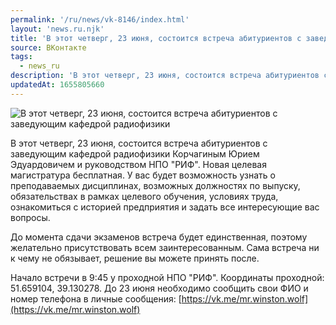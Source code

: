 ```yaml
---
permalink: '/ru/news/vk-8146/index.html'
layout: 'news.ru.njk'
title: 'В этот четверг, 23 июня, состоится встреча абитуриентов с заведующим кафедрой радиофизики'
source: ВКонтакте
tags:
  - news_ru
description: 'В этот четверг, 23 июня, состоится встреча абитуриентов с заведующим кафедрой радиофизики'
updatedAt: 1655805660
---
```

![В этот четверг, 23 июня, состоится встреча абитуриентов с заведующим кафедрой радиофизики](https://sun9-42.userapi.com/impg/n_yiWMH3gNauEsPXNeCEXhHZFQ2PEGB6iazn-Q/8hBoLixu6VA.jpg?size=510x510&quality=95&sign=bcabebeeb6e4eb8637a2f6688787bcc0&c_uniq_tag=kWa2AayYp68gnX_mfBXA8xdlBhRIvd8I__avUp_Np_k&type=album)

В этот четверг, 23 июня, состоится встреча абитуриентов с заведующим кафедрой радиофизики Корчагиным Юрием Эдуардовичем и руководством НПО "РИФ". Новая целевая магистратура бесплатная. У вас будет возможность узнать о преподаваемых дисциплинах, возможных должностях по выпуску, обязательствах в рамках целевого обучения, условиях труда, ознакомиться с историей предприятия и задать все интересующие вас вопросы.

До момента сдачи экзаменов встреча будет единственная, поэтому желательно присутствовать всем заинтересованным. Сама встреча ни к чему не обязывает, решение вы можете принять после.

Начало встречи в 9:45 у проходной НПО "РИФ".
Координаты проходной: 51.659104, 39.130278.
До 23 июня необходимо сообщить свои ФИО и номер телефона в личные сообщения: [https://vk.me/mr.winston.wolf](https://vk.me/mr.winston.wolf)
